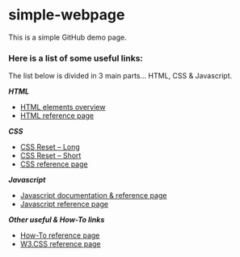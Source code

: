 # simple-webpage
This is a simple GitHub demo page.

### Here is a list of some useful links:

The list below is divided in 3 main parts... HTML, CSS & Javascript.

**_HTML_**
- [HTML elements overview](https://developer.mozilla.org/en-US/docs/Web/HTML/Element)
- [HTML reference page](https://www.w3schools.com/html/default.asp)

**_CSS_**
- [CSS Reset – Long](https://piccalil.li/blog/a-modern-css-reset)
- [CSS Reset – Short](https://www.digitalocean.com/community/tutorials/css-minimal-css-reset)
- [CSS reference page](https://www.w3schools.com/css/default.asp)

**_Javascript_**
- [Javascript documentation & reference page](https://developer.mozilla.org/en-US/docs/Web/JavaScript/Reference)
- [Javascript reference page](https://www.w3schools.com/js/default.asp)

**_Other useful & How-To links_**
- [How-To reference page](https://www.w3schools.com/howto/default.asp)
- [W3.CSS reference page](https://www.w3schools.com/w3css/default.asp)